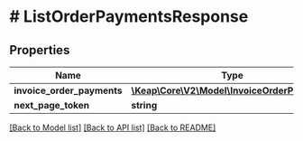 # # ListOrderPaymentsResponse

## Properties

Name | Type | Description | Notes
------------ | ------------- | ------------- | -------------
**invoice_order_payments** | [**\Keap\Core\V2\Model\InvoiceOrderPayment[]**](InvoiceOrderPayment.md) |  | [optional]
**next_page_token** | **string** |  | [optional]

[[Back to Model list]](../../README.md#models) [[Back to API list]](../../README.md#endpoints) [[Back to README]](../../README.md)
